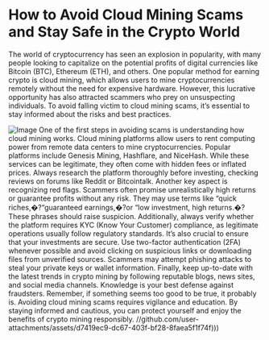 # How to Avoid Cloud Mining Scams and Stay Safe in the Crypto World
The world of cryptocurrency has seen an explosion in popularity, with many people looking to capitalize on the potential profits of digital currencies like Bitcoin (BTC), Ethereum (ETH), and others. One popular method for earning crypto is cloud mining, which allows users to mine cryptocurrencies remotely without the need for expensive hardware. However, this lucrative opportunity has also attracted scammers who prey on unsuspecting individuals. To avoid falling victim to cloud mining scams, it’s essential to stay informed about the risks and best practices.

![Image](https://github.com/user-attachments/assets/d7419ec9-dc67-403f-bf28-8faea5f1f74f)
One of the first steps in avoiding scams is understanding how cloud mining works. Cloud mining platforms allow users to rent computing power from remote data centers to mine cryptocurrencies. Popular platforms include Genesis Mining, Hashflare, and NiceHash. While these services can be legitimate, they often come with hidden fees or inflated prices. Always research the platform thoroughly before investing, checking reviews on forums like Reddit or Bitcointalk.
Another key aspect is recognizing red flags. Scammers often promise unrealistically high returns or guarantee profits without any risk. They may use terms like “quick riches,�?“guaranteed earnings,�?or “low investment, high returns.�?These phrases should raise suspicion. Additionally, always verify whether the platform requires KYC (Know Your Customer) compliance, as legitimate operations usually follow regulatory standards.
It’s also crucial to ensure that your investments are secure. Use two-factor authentication (2FA) whenever possible and avoid clicking on suspicious links or downloading files from unverified sources. Scammers may attempt phishing attacks to steal your private keys or wallet information.
Finally, keep up-to-date with the latest trends in crypto mining by following reputable blogs, news sites, and social media channels. Knowledge is your best defense against fraudsters. Remember, if something seems too good to be true, it probably is.
Avoiding cloud mining scams requires vigilance and education. By staying informed and cautious, you can protect yourself and enjoy the benefits of crypto mining responsibly. 
 //github.com/user-attachments/assets/d7419ec9-dc67-403f-bf28-8faea5f1f74f)))
